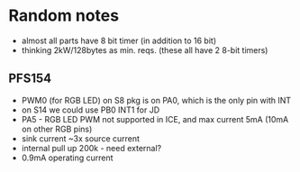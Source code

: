 # Random notes

* almost all parts have 8 bit timer (in addition to 16 bit)
* thinking 2kW/128bytes as min. reqs. (these all have 2 8-bit timers)

## PFS154
* PWM0 (for RGB LED) on S8 pkg is on PA0, which is the only pin with INT
* on S14 we could use PB0 INT1 for JD
* PA5 - RGB LED PWM not supported in ICE, and max current 5mA (10mA on other RGB pins)
* sink current ~3x source current
* internal pull up 200k - need external?
* 0.9mA operating current


